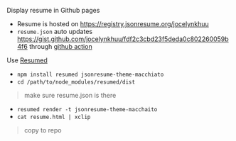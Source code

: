 Display resume in Github pages
- Resume is hosted on https://registry.jsonresume.org/jocelynkhuu
- `resume.json` auto updates https://gist.github.com/jocelynkhuu/fdf2c3cbd23f5deda0c802260059b4f6 through [github action](https://github.com/thomasdavis/resume)

Use [Resumed](https://github.com/rbardini/resumed)
- `npm install resumed jsonresume-theme-macchiato`
- `cd /path/to/node_modules/resumed/dist` 
> make sure resume.json is there 
- `resumed render -t jsonresume-theme-macchaito`
- `cat resume.html | xclip` 
> copy to repo
